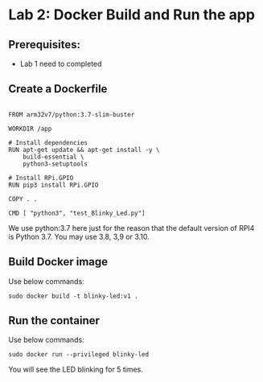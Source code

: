 # Lab 2: Docker Build and Run the app

## Prerequisites:
- Lab 1 need to completed


## Create a Dockerfile

```

FROM arm32v7/python:3.7-slim-buster

WORKDIR /app

# Install dependencies
RUN apt-get update && apt-get install -y \
    build-essential \
    python3-setuptools

# Install RPi.GPIO
RUN pip3 install RPi.GPIO

COPY . .

CMD [ "python3", "test_Blinky_Led.py"]
```

We use python:3.7 here just for the reason that the default version of RPI4 is Python 3.7. You may use 3.8, 3,9 or 3.10.


## Build Docker image

Use below commands:

```
sudo docker build -t blinky-led:v1 .
```

## Run the container

Use below commands:

```
sudo docker run --privileged blinky-led

```

You will see the LED blinking for 5 times.

